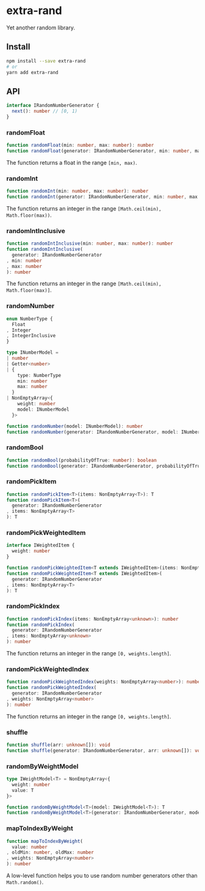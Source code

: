 # extra-rand
Yet another random library.

## Install
```sh
npm install --save extra-rand
# or
yarn add extra-rand
```

## API
```ts
interface IRandomNumberGenerator {
  next(): number // [0, 1)
}
```

### randomFloat
```ts
function randomFloat(min: number, max: number): number
function randomFloat(generator: IRandomNumberGenerator, min: number, max: number): number
```

The function returns a float in the range `[min, max)`.

### randomInt
```ts
function randomInt(min: number, max: number): number
function randomInt(generator: IRandomNumberGenerator, min: number, max: number): number
```

The function returns an integer in the range `[Math.ceil(min), Math.floor(max))`.

### randomIntInclusive
```ts
function randomIntInclusive(min: number, max: number): number
function randomIntInclusive(
  generator: IRandomNumberGenerator
, min: number
, max: number
): number
```

The function returns an integer in the range `[Math.ceil(min), Math.floor(max)]`.

### randomNumber
```ts
enum NumberType {
  Float
, Integer
, IntegerInclusive
}

type INumberModel =
| number
| Getter<number>
| {
    type: NumberType
    min: number
    max: number
  }
| NonEmptyArray<{
    weight: number
    model: INumberModel
  }>

function randomNumber(model: INumberModel): number
function randomNumber(generator: IRandomNumberGenerator, model: INumberModel): number
```

### randomBool
```ts
function randomBool(probabilityOfTrue: number): boolean
function randomBool(generator: IRandomNumberGenerator, probabilityOfTrue: number): boolean
```

### randomPickItem
```ts
function randomPickItem<T>(items: NonEmptyArray<T>): T
function randomPickItem<T>(
  generator: IRandomNumberGenerator
, items: NonEmptyArray<T>
): T
```

### randomPickWeightedItem
```ts
interface IWeightedItem {
  weight: number
}

function randomPickWeightedItem<T extends IWeightedItem>(items: NonEmptyArray<T>): T
function randomPickWeightedItem<T extends IWeightedItem>(
  generator: IRandomNumberGenerator
, items: NonEmptyArray<T>
): T
```

### randomPickIndex
```ts
function randomPickIndex(items: NonEmptyArray<unknown>): number
function randomPickIndex(
  generator: IRandomNumberGenerator
, items: NonEmptyArray<unknown>
): number
```

The function returns an integer in the range `[0, weights.length]`.

### randomPickWeightedIndex
```ts
function randomPickWeightedIndex(weights: NonEmptyArray<number>): number
function randomPickWeightedIndex(
  generator: IRandomNumberGenerator
, weights: NonEmptyArray<number>
): number
```

The function returns an integer in the range `[0, weights.length]`.

### shuffle
```ts
function shuffle(arr: unknown[]): void
function shuffle(generator: IRandomNumberGenerator, arr: unknown[]): void
```

### randomByWeightModel
```ts
type IWeightModel<T> = NonEmptyArray<{
  weight: number
  value: T
}>

function randomByWeightModel<T>(model: IWeightModel<T>): T
function randomByWeightModel<T>(generator: IRandomNumberGenerator, model: IWeightModel<T>): T
```

### mapToIndexByWeight
```ts
function mapToIndexByWeight(
  value: number
, oldMin: number, oldMax: number
, weights: NonEmptyArray<number>
): number
```

A low-level function helps you to use random number generators other than `Math.random()`.
